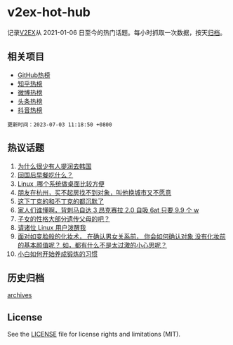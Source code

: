 # v2ex-hot-hub

 记录[V2EX](https://www.v2ex.com/)从 2021-01-06 日至今的热门话题。每小时抓取一次数据，按天[归档](archives)。
 
 ## 相关项目

- [GitHub热榜](https://github.com/lonnyzhang423/github-hot-hub)
- [知乎热榜](https://github.com/lonnyzhang423/zhihu-hot-hub)
- [微博热榜](https://github.com/lonnyzhang423/weibo-hot-hub)
- [头条热榜](https://github.com/lonnyzhang423/toutiao-hot-hub)
- [抖音热榜](https://github.com/lonnyzhang423/douyin-hot-hub)


 `更新时间：2023-07-03 11:18:50 +0800`

## 热议话题

1. [为什么很少有人提润去韩国](https://www.v2ex.com/t/953449)
1. [回国后早餐吃什么？](https://www.v2ex.com/t/953469)
1. [Linux ,哪个系统做桌面比较方便](https://www.v2ex.com/t/953406)
1. [朋友在杭州，买不起房找不到对象，叫他换城市又不愿意](https://www.v2ex.com/t/953486)
1. [这下丁克的和不丁克的都沉默了](https://www.v2ex.com/t/953541)
1. [家人们谁懂啊，背刺马自达 3 昂克赛拉 2.0 自吸 6at 只要 9.9 个 w](https://www.v2ex.com/t/953535)
1. [子女的性格大部分遗传父母的吧？](https://www.v2ex.com/t/953451)
1. [请诸位 Linux 用户泼醒我](https://www.v2ex.com/t/953559)
1. [面对如变脸般的化妆术， 在确认男女关系前， 你会如何确认对象 没有化妆前的基本颜值呢？ 如，都有什么不是太过激的小心思呢？](https://www.v2ex.com/t/953450)
1. [小白如何开始养成锻炼的习惯](https://www.v2ex.com/t/953389)

## 历史归档

[archives](archives)

## License

See the [LICENSE](LICENSE) file for license rights and limitations (MIT).
